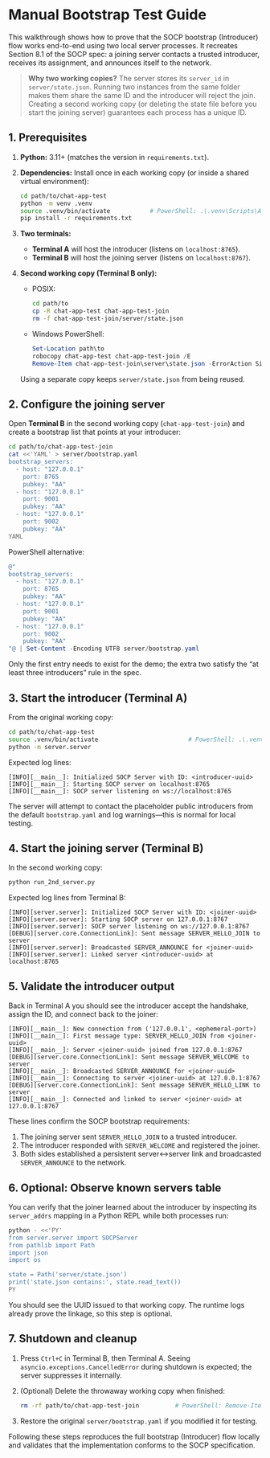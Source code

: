 # Manual Bootstrap Test Guide

This walkthrough shows how to prove that the SOCP bootstrap (Introducer) flow works end-to-end using two local server processes. It recreates Section 8.1 of the SOCP spec: a joining server contacts a trusted introducer, receives its assignment, and announces itself to the network.

> **Why two working copies?**
> The server stores its `server_id` in `server/state.json`. Running two instances from the same folder makes them share the same ID and the introducer will reject the join. Creating a second working copy (or deleting the state file before you start the joining server) guarantees each process has a unique ID.

## 1. Prerequisites

1. **Python:** 3.11+ (matches the version in `requirements.txt`).
2. **Dependencies:** Install once in each working copy (or inside a shared virtual environment):

   ```bash
   cd path/to/chat-app-test
   python -m venv .venv
   source .venv/bin/activate           # PowerShell: .\.venv\Scripts\Activate.ps1
   pip install -r requirements.txt
   ```

3. **Two terminals:**
   - **Terminal A** will host the introducer (listens on `localhost:8765`).
   - **Terminal B** will host the joining server (listens on `localhost:8767`).

4. **Second working copy (Terminal B only):**
   - POSIX:

     ```bash
     cd path/to
     cp -R chat-app-test chat-app-test-join
     rm -f chat-app-test-join/server/state.json
     ```

   - Windows PowerShell:

     ```powershell
     Set-Location path\to
     robocopy chat-app-test chat-app-test-join /E
     Remove-Item chat-app-test-join\server\state.json -ErrorAction SilentlyContinue
     ```

   Using a separate copy keeps `server/state.json` from being reused.

## 2. Configure the joining server

Open **Terminal B** in the second working copy (`chat-app-test-join`) and create a bootstrap list that points at your introducer:

```bash
cd path/to/chat-app-test-join
cat <<'YAML' > server/bootstrap.yaml
bootstrap_servers:
  - host: "127.0.0.1"
    port: 8765
    pubkey: "AA"
  - host: "127.0.0.1"
    port: 9001
    pubkey: "AA"
  - host: "127.0.0.1"
    port: 9002
    pubkey: "AA"
YAML
```

PowerShell alternative:

```powershell
@"
bootstrap_servers:
  - host: "127.0.0.1"
    port: 8765
    pubkey: "AA"
  - host: "127.0.0.1"
    port: 9001
    pubkey: "AA"
  - host: "127.0.0.1"
    port: 9002
    pubkey: "AA"
"@ | Set-Content -Encoding UTF8 server/bootstrap.yaml
```

Only the first entry needs to exist for the demo; the extra two satisfy the “at least three introducers” rule in the spec.

## 3. Start the introducer (Terminal A)

From the original working copy:

```bash
cd path/to/chat-app-test
source .venv/bin/activate                         # PowerShell: .\.venv\Scripts\Activate.ps1
python -m server.server
```

Expected log lines:

```
[INFO][__main__]: Initialized SOCP Server with ID: <introducer-uuid>
[INFO][__main__]: Starting SOCP server on localhost:8765
[INFO][__main__]: SOCP server listening on ws://localhost:8765
```

The server will attempt to contact the placeholder public introducers from the default `bootstrap.yaml` and log warnings—this is normal for local testing.

## 4. Start the joining server (Terminal B)

In the second working copy:

```bash
python run_2nd_server.py
```

Expected log lines from Terminal B:

```
[INFO][server.server]: Initialized SOCP Server with ID: <joiner-uuid>
[INFO][server.server]: Starting SOCP server on 127.0.0.1:8767
[INFO][server.server]: SOCP server listening on ws://127.0.0.1:8767
[DEBUG][server.core.ConnectionLink]: Sent message SERVER_HELLO_JOIN to server
[INFO][server.server]: Broadcasted SERVER_ANNOUNCE for <joiner-uuid>
[INFO][server.server]: Linked server <introducer-uuid> at localhost:8765
```

## 5. Validate the introducer output

Back in Terminal A you should see the introducer accept the handshake, assign the ID, and connect back to the joiner:

```
[INFO][__main__]: New connection from ('127.0.0.1', <ephemeral-port>)
[INFO][__main__]: First message type: SERVER_HELLO_JOIN from <joiner-uuid>
[INFO][__main__]: Server <joiner-uuid> joined from 127.0.0.1:8767
[DEBUG][server.core.ConnectionLink]: Sent message SERVER_WELCOME to server
[INFO][__main__]: Broadcasted SERVER_ANNOUNCE for <joiner-uuid>
[INFO][__main__]: Connecting to server <joiner-uuid> at 127.0.0.1:8767
[DEBUG][server.core.ConnectionLink]: Sent message SERVER_HELLO_LINK to server
[INFO][__main__]: Connected and linked to server <joiner-uuid> at 127.0.0.1:8767
```

These lines confirm the SOCP bootstrap requirements:

1. The joining server sent `SERVER_HELLO_JOIN` to a trusted introducer.
2. The introducer responded with `SERVER_WELCOME` and registered the joiner.
3. Both sides established a persistent server↔server link and broadcasted `SERVER_ANNOUNCE` to the network.

## 6. Optional: Observe known servers table

You can verify that the joiner learned about the introducer by inspecting its `server_addrs` mapping in a Python REPL while both processes run:

```bash
python - <<'PY'
from server.server import SOCPServer
from pathlib import Path
import json
import os

state = Path('server/state.json')
print('state.json contains:', state.read_text())
PY
```

You should see the UUID issued to that working copy. The runtime logs already prove the linkage, so this step is optional.

## 7. Shutdown and cleanup

1. Press `Ctrl+C` in Terminal B, then Terminal A. Seeing `asyncio.exceptions.CancelledError` during shutdown is expected; the server suppresses it internally.
2. (Optional) Delete the throwaway working copy when finished:

   ```bash
   rm -rf path/to/chat-app-test-join          # PowerShell: Remove-Item chat-app-test-join -Recurse -Force
   ```

3. Restore the original `server/bootstrap.yaml` if you modified it for testing.

Following these steps reproduces the full bootstrap (Introducer) flow locally and validates that the implementation conforms to the SOCP specification.
